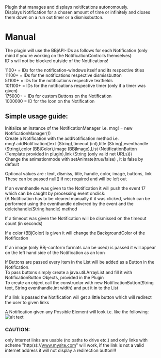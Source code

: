 Plugin that manages and displays noitifcations autonomously. <br/>
Displays Notification for a chosen amount of time or infinitely and closes them down on a run out timer or a dismissbutton.<br/>

# Manual<br/>

The plugin will use the BBjAPI-IDs as follows for each Notification (only mind if you´re working on the NotificationControlls themselves) <br/>
ID´s will not be blocked outside of the Notifications!<br/>

1100+ = IDs for the notification-windows itself and its respective titles<br/>
11100+ = IDs for the notifications respective dismissbutton<br/>
51100+ = IDs for the notifications respective textfields<br/>
101100+ = IDs for the notifications respective timer (only if a timer was given)<br/>
175000+ = IDs for custom Buttons on the Notification<br/>
1000000 = ID for the Icon on the Notification<br/>



## Simple usage guide:<br/>
Initialize an instance of the NotificationManager i.e. mng! = new NotificationManager(1)<br/>
Create a Notification with the addNotification method i.e. mng!.addNotification(text (String),timeout (int),title (String),eventhandle (String),color (BBjColor),image (BBjImage),List<Buttons>  (NotificationButton (Template provided in plugin),link (String (only valid net URLs)))<br/>
Change the animationmode with setAnimate(true/false)  , it is false by default<br/>

Optional values are : text, dismiss, title, handle, color, image, buttons, link <br/>
These can be passed null() if not required and will be left out<br/>

If an eventhandle was given to the Notification it will push the event 17 which can be caught by processing event onclick:<br/>
(A Notification has to be cleared manually if it was clicked, which can be performed using the eventhandle delivered by the event and the deletehandle(String handle) method<br/>

If a timeout was given the Notification will be dismissed on the timeout count (in seconds)<br/>

If a color (BBjColor) is given it will change the BackgroundColor of the Notification<br/>

If an image (only BBj-conform formats can be used) is passed it will appear on the left hand side of the Notification as an Icon<br/>

If Buttons are passed every Item in the List will be added as a Button in the Notification.<br/>
To pass buttons simply create a java.util.ArrayList and fill it with NotificationButton Objects, provided in the Plugin<br/>
To create an object call the constructor with new NotificationButton(String text, String eventhandle,int width) and put it in to the List <br/>

If a link is passed the Notification will get a little button which will redirect the user to given links<br/>


A Notification given any Possible Element will look i.e. like the following:<br/>
![alt text](https://raw.githubusercontent.com/BBj-Plugins/BBjNotificationManager/master/docs/screenshots/Bildschirmfoto%202019-02-18%20um%2012.36.52.png)



### CAUTION: <br/>
only Internet links are usable (no paths to drive etc.) and only links with scheme "http(s)://www.mysite.com" will work, if the link is not a valid internet address it will not display a redirection button!!! <br/>




